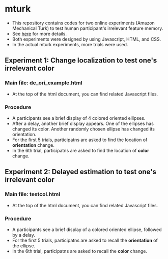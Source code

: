 # mturk
- This repository contains codes for two online experiments (Amazon Mechanical Turk) to test human participant's irrelevant feature memory.
- See [here](http://www.hongsup.com/blog/2015/6/28/surprise) for more details.
- Both experiments were designed by using Javascript, HTML, and CSS.
- In the actual mturk experiments, more trials were used.

## Experiment 1: Change localization to test one's irrelevant color
### Main file: de_ori_example.html
- At the top of the html document, you can find related Javascript files.

### Procedure
- A participants see a brief display of 4 colored oriented ellipses.
- After a delay, another brief display appears. One of the ellipses has changed its color. Another randomly chosen ellipse has changed its orientation.
- For the first 5 trials, participatns are asked to find the location of <b>orientation</b> change.
- In the 6th trial, participatns are asked to find the location of <b>color</b> change.

## Experiment 2: Delayed estimation to test one's irrelevant color
### Main file: testcol.html
- At the top of the html document, you can find related Javascript files. 

### Procedure
- A participants see a brief display of a colored oriented ellipse, followed by a delay.
- For the first 5 trials, participatns are asked to recall the <b>orientation</b> of the ellipse.
- In the 6th trial, participatns are asked to recall the <b>color</b> change.


